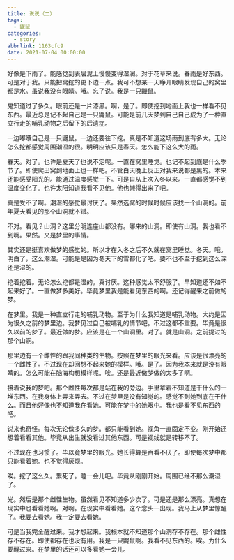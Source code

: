 ```yaml
---
title: 说说（二）
tags:
  - 鼹鼠
categories:
  - story
abbrlink: 1163cfc9
date: 2021-07-04 00:00:00
---
```


好像是下雨了。能感觉到表层泥土慢慢变得湿润。对于花草来说。春雨是好东西。可是对于我。只能把窝挖的更下边一点。我可不想某一天睁开眼睛发现自己的窝里都是水。虽说我没有眼睛。哦。忘了说。我是一只鼹鼠。

鬼知道过了多久。眼前还是一片漆黑。啊，是了。即使挖到地面上我也一样看不见东西。最近总是记不起自己是一只鼹鼠。可能是前几天梦到自己自己成为了一种直立行走的哺乳动物之后留下的后遗症。

<!--more-->

一边嘟囔自己是一只鼹鼠。一边还要往下挖。真是不知道这场雨到底有多大。无论怎么挖都感觉周围潮湿的很。明明应该只是春天。怎么能下这么大的雨。

春天。对了。也许是夏天了也说不定呢。一直在窝里睡觉。也记不起到底是什么季节了。即使爬出窝到地面上也一样吧。不管白天晚上反正对我来说都是黑的。本来还能感受阳光的。能通过温度感觉一下。可是自从上次入冬以来。一直都感觉不到温度变化了。也许太阳知道我看不见他。他也懒得出来了吧。

真是受不了啊。潮湿的感觉最讨厌了。果然选窝的时候时候应该找一个山洞的。前年夏天看见的那个山洞就不错。

不对。看见？山洞？这里分明连座山都没有。哪来的山洞。即使有山洞。我也看不到啊。果然。又是梦里的事情。

其实还是挺喜欢做梦的感觉的。所以才在入冬之后不久就在窝里睡觉。冬天。哦。明白了，这么潮湿。可能是是因为冬天下的雪都化了吧。要不也不至于挖到这么深还是湿的。

挖着挖着。无论怎么挖都是湿的。真讨厌。这种感觉太不舒服了。早知道还不如不起来好了。一直做梦多美好。毕竟梦里我是能看见东西的啊。还记得醒来之前做的梦。

在梦里。我是一种直立行走的哺乳动物。至于为什么我知道是哺乳动物。大约是因为很久之前的梦里边。我梦见过自己被哺乳的情节吧。不过这都不重要。毕竟是很久以前的梦了。最近做的梦。应该是在一个山洞里。对了。就是山洞。之前提过的那个山洞。

那里边有一个雌性的跟我同种类的生物。按照在梦里的眼光来看。应该是很漂亮的一个雌性了。不过现在却回想不起来她的模样。哦。是了。因为我本来就是没有眼睛的。怎么可能在脑海构想模样呢。唉。还是最近做梦做的太多了啊。

接着说我的梦吧。那个雌性每次都是站在我的旁边。手里拿着不知道是干什么的一堆东西。在我身体上弄来弄去。不过在梦里是没有知觉的。感觉不到她到底在干什么。而且他好像也不知道我在看她。可能在梦中的她眼中。我也是看不见东西的吧。

说来也奇怪。每次无论做多久的梦。都只能看到她。视角一直固定不变。刚开始还想着看看其他。毕竟从出生就没看过其他东西。可是视线就是转移不了。

不过现在也习惯了。毕以竟梦里的眼光。她长得算是百看不厌了。即使每次梦中都只能看着她。也不觉得厌烦。

唉。挖了这么久。累死了。睡一会儿吧。毕竟从刚刚开始。周围已经不那么潮湿了。

光。然后是那个雌性生物。虽然看见不知道多少次了。可是还是那么漂亮。真想在现实中也看看她啊。对啊。在现实中看看她。这个念头一出现。我马上从梦里惊醒了。我要去看她。我一定要去看她。

可是当我完全醒过来。我才想起来。我根本就不知道那个山洞存不存在。那个雌性存不存在。即使都存在也没有用。我是一只鼹鼠啊。我看不见东西的。唉。为什么要醒过来。在梦里的话还可以多看她一会儿。

